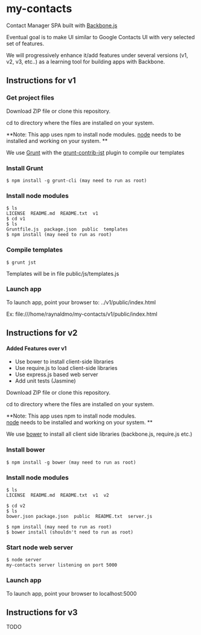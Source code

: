 # my-contacts
Contact Manager SPA built with [Backbone.js]

Eventual goal is to make UI similar to Google Contacts UI
with very selected set of features.

We will progressively enhance it/add features under several versions
(v1, v2, v3, etc..) as a learning tool for building apps with Backbone.

## Instructions for v1

### Get project files
Download ZIP file or clone this repository.

cd to directory where the files are installed on your system.

**Note: This app uses npm to install node modules.
[node] needs to be installed and working on your system.
**

We use [Grunt] with the [grunt-contrib-jst] plugin to compile our templates

### Install Grunt
    $ npm install -g grunt-cli (may need to run as root)

### Install node modules
    $ ls
    LICENSE  README.md  README.txt  v1
    $ cd v1
    $ ls
    Gruntfile.js  package.json  public  templates
    $ npm install (may need to run as root)
    
### Compile templates
    $ grunt jst

Templates will be in file public/js/templates.js

### Launch app
To launch app, point your browser to: ../v1/public/index.html

Ex: file:///home/raynaldmo/my-contacts/v1/public/index.html

## Instructions for v2  

#### Added Features over v1
* Use bower to install client-side libraries
* Use require.js to load client-side libraries
* Use express.js based web server
* Add unit tests (Jasmine)


Download ZIP file or clone this repository.

cd to directory where the files are installed on your system.

**Note: This app uses npm to install node modules.  
[node] needs to be installed and working on your system.
**

We use [bower] to install all  client side libraries (backbone.js, require.js etc.)

### Install bower
    $ npm install -g bower (may need to run as root)
    
### Install node modules
    $ ls
    LICENSE  README.md  README.txt  v1  v2
    
    $ cd v2
    $ ls
    bower.json package.json  public  README.txt  server.js
    
    $ npm install (may need to run as root)
    $ bower install (shouldn't need to run as root)
    

### Start node web server
    $ node server
    my-contacts server listening on port 5000

### Launch app
To launch app, point your browser to localhost:5000

## Instructions for v3
TODO

[Backbone.js]:http://backbonejs.org/
[node]:http://nodejs.org
[Grunt]:http://gruntjs.com/
[grunt-contrib-jst]:https://github.com/gruntjs/grunt-contrib-jst
[bower]:http://bower.io

